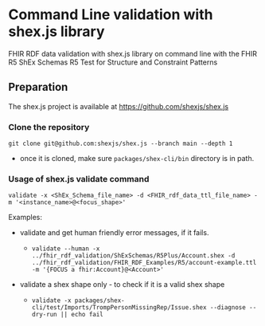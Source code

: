 # Command Line validation with shex.js library
FHIR RDF data validation with shex.js library on command line with the FHIR R5 ShEx Schemas R5 Test for Structure and Constraint Patterns

## Preparation
The shex.js project is available at https://github.com/shexjs/shex.js

### Clone the repository

` git clone git@github.com:shexjs/shex.js --branch main --depth 1 `

- once it is cloned, make sure `packages/shex-cli/bin` directory is in path.

### Usage of shex.js validate command

`validate -x <ShEx_Schema_file_name> -d <FHIR_rdf_data_ttl_file_name> -m '<instance_name>@<focus_shape>'`

Examples:
- validate and get human friendly error messages, if it fails.
  - `validate --human -x ../fhir_rdf_validation/ShExSchemas/R5Plus/Account.shex -d ../fhir_rdf_validation/FHIR_RDF_Examples/R5/account-example.ttl -m '{FOCUS a fhir:Account}@<Account>'`

- validate a shex shape only - to check if it is a valid shex shape
  - `validate -x packages/shex-cli/test/Imports/TrompPersonMissingRep/Issue.shex --diagnose --dry-run || echo fail`
